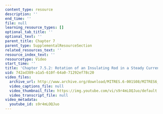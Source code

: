 ```yaml
---
content_type: resource
description: ''
end_time: ''
file: null
learning_resource_types: []
optional_tab_title: ''
optional_text: ''
parent_title: Chapter 7
parent_type: SupplementalResourceSection
related_resources_text: ''
resource_index_text: ''
resourcetype: Video
start_time: ''
title: 'Chapter 7.5.2: Rotation of an Insulating Rod in a Steady Current (demo only)'
uid: 742ad389-a1a5-610f-64a0-71292ef78c20
video_files:
  archive_url: http://www.archive.org/download/MITRES.6-001S08/MITRES6_001S08_7-5-2_demo_220k.mp4
  video_captions_file: null
  video_thumbnail_file: https://img.youtube.com/vi/s9r4mLOQJuo/default.jpg
  video_transcript_file: null
video_metadata:
  youtube_id: s9r4mLOQJuo
---
```

